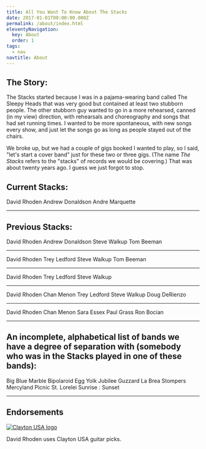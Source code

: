 ```yaml
---
title: All You Want To Know About The Stacks
date: 2017-01-01T00:00:00.000Z
permalink: /about/index.html
eleventyNavigation:
  key: About
  order: 1
tags:
  - nav
navtitle: About
---
```


The Story:
-----

The Stacks started because I was in a pajama-wearing band called The Sleepy Heads that was very good but contained at least two stubborn people. The other stubborn guy wanted to go in a more rehearsed, canned (in my view) direction, with rehearsals and choreography and songs that had set running times. I wanted to be more spontaneous, with new songs every show, and just let the songs go as long as people stayed out of the chairs.

We broke up, but we had a couple of gigs booked I wanted to play, so I said, "let's start a cover band" just for these two or three gigs. (The name <i>The Stacks</i> refers to the "stacks" of records we would be covering.) That was about twenty years ago. I guess we just forgot to stop.

 Current Stacks:
-----
 
 David Rhoden
 Andrew Donaldson
 Andre Marquette
 
-----
 Previous Stacks:
-----
 
 David Rhoden
 Andrew Donaldson 
 Steve Walkup
 Tom Beeman

 -----

 David Rhoden
 Trey Ledford
 Steve Walkup
 Tom Beeman

 -----

 David Rhoden
 Trey Ledford
 Steve Walkup

 -----

 David Rhoden
 Chan Menon
 Trey Ledford
 Steve Walkup
 Doug DeRienzo

 -----

 David Rhoden
 Chan Menon
 Sara Essex
 Paul Grass
 Ron Bocian

-----
 An incomplete, alphabetical list of bands we have a degree of separation with (somebody who was in the Stacks played in one of these bands):
-----

Big Blue Marble
Bipolaroid
Egg Yolk Jubilee
Guzzard
La Brea Stompers
Mercyland
Picnic
St. Lorelei
Sunrise : Sunset

-----


<!-- <div class="centered"> -->
Endorsements
-----

[![Clayton USA logo](/static/images/clayton_logo1.png)](https://www.steveclayton.com/)

David Rhoden uses Clayton USA guitar picks.
<!-- </div> -->